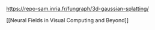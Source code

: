 https://repo-sam.inria.fr/fungraph/3d-gaussian-splatting/

[[Neural Fields in Visual Computing and Beyond]]